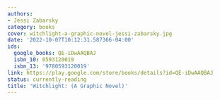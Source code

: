 ```yaml
---
authors:
- Jessi Zabarsky
category: books
cover: witchlight-a-graphic-novel-jessi-zabarsky.jpg
date: '2022-10-07T10:12:31.587366-04:00'
ids:
  google_books: QE-iDwAAQBAJ
  isbn_10: 0593120019
  isbn_13: '9780593120019'
link: https://play.google.com/store/books/details?id=QE-iDwAAQBAJ
status: currently-reading
title: 'Witchlight: (A Graphic Novel)'
---
```

